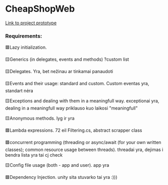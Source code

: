 # CheapShopWeb
[Link to project prototype](https://balsamiq.cloud/s1t2s57/ppuwmlt/r2278)

<h3>Requirements:</h3>

:red_square:Lazy initialization.

:yellow_square:Generics (in delegates, events and methods) ?custom list

:yellow_square:Delegates. Yra, bet nežinau ar tinkamai panaudoti

:yellow_square:Events and their usage: standard and custom. Custom eventas yra, standart nėra

:yellow_square:Exceptions and dealing with them in a meaningfull way. exceptionai yra, dealing in a meaningfull way priklauso kuo laikosi "meaningfull"

:yellow_square:Anonymous methods. lyg ir yra

:green_square:Lambda expressions.  72 eil Filtering.cs, abstract scrapper class

:green_square:concurrent programming (threading or async/await (for your own written classes); common resource usage between threads). threadai yra, dejimas i bendra lista yra tai cj check

:yellow_square:Config file usage (both - app and user). app yra

:green_square:Dependency Injection. unity sita stuvarko tai yra :)))
